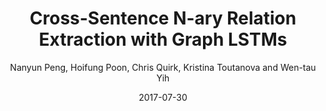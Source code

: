 ---
title: "Cross-Sentence N-ary Relation Extraction with Graph LSTMs"
collection: publications
permalink: /publication/2017-07-30-0061
date: 2017-07-30
author: 'Nanyun Peng, Hoifung Poon, Chris Quirk, Kristina Toutanova and Wen-tau Yih'
venue: 'TACL'
dataset: http://hanover.azurewebsites.net/
code: http://hanover.azurewebsites.net/
---
